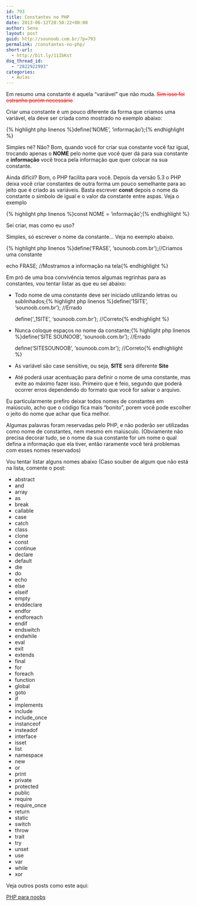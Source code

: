 ```yaml
---
id: 793
title: Constantes no PHP
date: 2013-06-12T20:50:22+00:00
author: Sena
layout: post
guid: http://sounoob.com.br/?p=793
permalink: /constantes-no-php/
short-url:
  - http://bit.ly/11IbKst
dsq_thread_id:
  - "2822922993"
categories:
  - Aulas
---
```

Em resumo uma constante é aquela &#8220;variável&#8221; que não muda. <del style="color: #f00;" datetime="2013-06-12T21:45:16+00:00">Sim isso foi estranho porém necessário</del>

Criar uma constante é um pouco diferente da forma que criamos uma variável<!--more-->, ela deve ser criada como mostrado no exemplo abaixo:

{% highlight php linenos %}define(&#8216;NOME&#8217;, &#8216;informação&#8217;);{% endhighlight %} 

Simples né? Não? Bom, quando você for criar sua constante você faz igual, trocando apenas o **NOME** pelo nome que você quer dá para sua constante e **informação** você troca pela informação que quer colocar na sua constante.

Ainda difícil? Bom, o PHP facilita para você. Depois da versão 5.3 o PHP deixa você criar constantes de outra forma um pouco semelhante para ao jeito que é criado as variáveis. Basta escrever **const** depois o nome da constante o simbolo de igual e o valor da constante entre aspas. Veja o exemplo

{% highlight php linenos %}const NOME = &#8216;informação&#8217;;{% endhighlight %} 

Sei criar, mas como eu uso?
  
Simples, só escrever o nome da constante&#8230; Veja no exemplo abaixo.

{% highlight php linenos %}define(&#8216;FRASE&#8217;, &#8216;sounoob.com.br&#8217;);//Criamos uma constante
  
echo FRASE; //Mostramos a informação na tela{% endhighlight %} 

Em pró de uma boa convivência temos algumas regrinhas para as constantes, vou tentar listar as que eu sei abaixo:

  * Todo nome de uma constante deve ser iniciado utilizando letras ou sublinhados;{% highlight php linenos %}define(&#8216;1SITE&#8217;, &#8216;sounoob.com.br&#8217;); //Errado
  
    define(&#8216;_1SITE&#8217;, &#8216;sounoob.com.br&#8217;); //Correto{% endhighlight %} 
  * Nunca coloque espaços no nome da constante;{% highlight php linenos %}define(&#8216;SITE SOUNOOB&#8217;, &#8216;sounoob.com.br&#8217;); //Errado
  
    define(&#8216;SITESOUNOOB&#8217;, &#8216;sounoob.com.br&#8217;); //Correto{% endhighlight %} 
  * As variável são case sensitive, ou seja, **SITE** será diferente **Site**
  * Até poderá usar acentuação para definir o nome de uma constante, mas evite ao máximo fazer isso. Primeiro que é feio, segundo que poderá ocorrer erros dependendo do formato que você for salvar o arquivo.

Eu particularmente prefiro deixar todos nomes de constantes em maiúsculo, acho que o código fica mais &#8220;bonito&#8221;, porem você pode escolher o jeito do nome que achar que fica melhor.

Algumas palavras foram reservadas pelo PHP, e não poderão ser utilizadas como nome de constantes, nem mesmo em maiúsculo. (Obviamente não precisa decorar tudo, se o nome da sua constante for um nome o qual defina a informação que ela tiver, então raramente você terá problemas com esses nomes reservados)

Vou tentar listar alguns nomes abaixo (Caso souber de algum que não está na lista, comente o post:

  * abstract
  * and
  * array
  * as
  * break
  * callable
  * case
  * catch
  * class
  * clone
  * const
  * continue
  * declare
  * default
  * die
  * do
  * echo
  * else
  * elseif
  * empty
  * enddeclare
  * endfor
  * endforeach
  * endif
  * endswitch
  * endwhile
  * eval
  * exit
  * extends
  * final
  * for
  * foreach
  * function
  * global
  * goto
  * if
  * implements
  * include
  * include_once
  * instanceof
  * insteadof
  * interface
  * isset
  * list
  * namespace
  * new
  * or
  * print
  * private
  * protected
  * public
  * require
  * require_once
  * return
  * static
  * switch
  * throw
  * trait
  * try
  * unset
  * use
  * var
  * while
  * xor

Veja outros posts como este aqui:
  
[PHP para noobs](./php-para-noobs/ "PHP para Noobs")